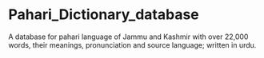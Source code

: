 # Pahari_Dictionary_database
A database for pahari language of Jammu and Kashmir with over 22,000 words, their meanings, pronunciation and source language; written in urdu.  
